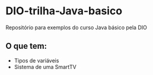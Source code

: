 # DIO-trilha-Java-basico
Repositório para exemplos do curso Java básico pela DIO
## O que tem:
 - Tipos de variáveis
 - Sistema de uma SmartTV
